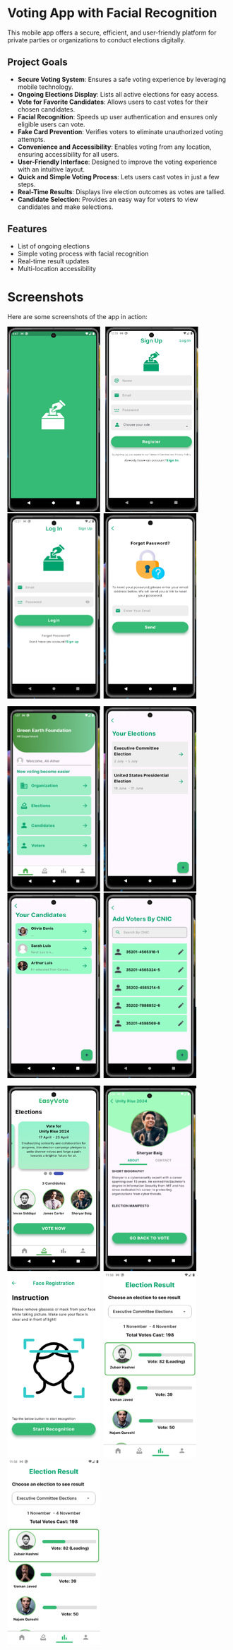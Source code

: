 # Voting App with Facial Recognition

This mobile app offers a secure, efficient, and user-friendly platform for private parties or organizations to conduct elections digitally.

## Project Goals

- **Secure Voting System**: Ensures a safe voting experience by leveraging mobile technology.
- **Ongoing Elections Display**: Lists all active elections for easy access.
- **Vote for Favorite Candidates**: Allows users to cast votes for their chosen candidates.
- **Facial Recognition**: Speeds up user authentication and ensures only eligible users can vote.
- **Fake Card Prevention**: Verifies voters to eliminate unauthorized voting attempts.
- **Convenience and Accessibility**: Enables voting from any location, ensuring accessibility for all users.
- **User-Friendly Interface**: Designed to improve the voting experience with an intuitive layout.
- **Quick and Simple Voting Process**: Lets users cast votes in just a few steps.
- **Real-Time Results**: Displays live election outcomes as votes are tallied.
- **Candidate Selection**: Provides an easy way for voters to view candidates and make selections.

## Features

- List of ongoing elections
- Simple voting process with facial recognition
- Real-time result updates
- Multi-location accessibility

# Screenshots

Here are some screenshots of the app in action:

<p>
  <img src="https://github.com/AliAtherAyyubi/Final-Year-Project/blob/main/ScreenShots/Screenshot%202024-07-03%20064657.png" alt="Screenshot 1" height="420" width="210"/> &nbsp
  <img src="https://github.com/AliAtherAyyubi/Final-Year-Project/blob/main/ScreenShots/Screenshot%202024-06-30%20122038.png" alt="Screenshot 1" height="420" width="210"/>&nbsp
  <img src="https://github.com/AliAtherAyyubi/Final-Year-Project/blob/main/ScreenShots/Screenshot%202024-06-30%20122103.png" alt="Screenshot 1" height="420" width="210"/>&nbsp
  <img src="https://github.com/AliAtherAyyubi/Final-Year-Project/blob/main/ScreenShots/Screenshot%202024-07-03%20070904.png" alt="Screenshot 1" height="420" width="210"/>&nbsp
</p>
<p >
  <img src="https://github.com/AliAtherAyyubi/Final-Year-Project/blob/main/ScreenShots/Screenshot%202024-06-30%20130714.png" alt="Screenshot 9" height="420" width="210"/>&nbsp
  <img src="https://github.com/AliAtherAyyubi/Final-Year-Project/blob/main/ScreenShots/Screenshot%202024-06-30%20131051.png" alt="Screenshot 9" height="420" width="210"/>&nbsp
  <img src="https://github.com/AliAtherAyyubi/Final-Year-Project/blob/main/ScreenShots/Screenshot%202024-07-02%20123007.png" alt="Screenshot 9" height="420" width="210"/>&nbsp
  <img src="https://github.com/AliAtherAyyubi/Final-Year-Project/blob/main/ScreenShots/Screenshot%202024-07-03%20060249.png" alt="Screenshot 9" height="420" width="210"/>&nbsp
</p>

<p >
  <img src="https://github.com/AliAtherAyyubi/Final-Year-Project/blob/main/ScreenShots/Screenshot%202024-07-03%20054152.png" alt="Screenshot 5" height="420" width="210"/>&nbsp
  <img src="https://github.com/AliAtherAyyubi/Final-Year-Project/blob/main/ScreenShots/Screenshot%202024-07-03%20054417.png" alt="Screenshot 9" height="420" width="210"/>&nbsp
  <img src="https://github.com/AliAtherAyyubi/Final-Year-Project/blob/main/Screenshots/Screenshot_1730444153.png" alt="Screenshot 9" height="420" width="210"/>&nbsp
  <img src="https://github.com/AliAtherAyyubi/Final-Year-Project/blob/main/Screenshots/Screenshot_1730444324.png" alt="Screenshot 9" height="420" width="210"/>&nbsp
  <img src="https://github.com/AliAtherAyyubi/Final-Year-Project/blob/main/Screenshots/Screenshot_1730444324.png" alt="Screenshot 9" height="420" width="210"/>&nbsp
</p>



